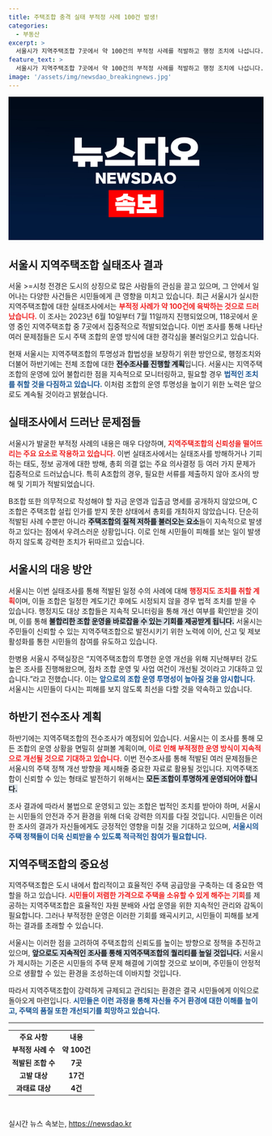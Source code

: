 ```yaml
---
title: 주택조합 충격 실태 부적정 사례 100건 발생!
categories:
  - 부동산
excerpt: >
  서울시가 지역주택조합 7곳에서 약 100건의 부적정 사례를 적발하고 행정 조치에 나섭니다. 조합 운영의 투명성을 높이기 위한 이번 실태조사, 과연 어떤 비밀이 밝혀질까요?
feature_text: >
  서울시가 지역주택조합 7곳에서 약 100건의 부적정 사례를 적발하고 행정 조치에 나섭니다. 조합 운영의 투명성을 높이기 위한 이번 실태조사, 과연 어떤 비밀이 밝혀질까요?
image: '/assets/img/newsdao_breakingnews.jpg'
---
```


<p><img src="/assets/img/newsdao_breakingnews.jpg" alt="pcversion 속보" /></p>

<h2 data-ke-size="size26">서울시 지역주택조합 실태조사 결과</h2>

<p data-ke-size="size16">서울 >=시청 전경은 도시의 상징으로 많은 사람들의 관심을 끌고 있으며, 그 안에서 일어나는 다양한 사건들은 시민들에게 큰 영향을 미치고 있습니다. 최근 서울시가 실시한 지역주택조합에 대한 실태조사에서는 <b><span style="color: #ee2323;">부적정 사례가 약 100건에 육박하는 것으로 드러났습니다.</span></b> 이 조사는 2023년 6월 10일부터 7월 11일까지 진행되었으며, 118곳에서 운영 중인 지역주택조합 중 7곳에서 집중적으로 적발되었습니다. 이번 조사를 통해 나타난 여러 문제점들은 도시 주택 조합의 운영 방식에 대한 경각심을 불러일으키고 있습니다.</p>

<p data-ke-size="size16">현재 서울시는 지역주택조합의 투명성과 합법성을 보장하기 위한 방안으로, 행정조치와 더불어 하반기에는 전체 조합에 대한 <b><span style="background-color: #21538527;">전수조사를 진행할 계획</span></b>입니다. 서울시는 지역주택조합의 운영에 있어 불합리한 점을 지속적으로 모니터링하고, 필요할 경우 <b><span style="color: #1a5490;">법적인 조치를 취할 것을 다짐하고 있습니다.</span></b> 이처럼 조합의 운영 투명성을 높이기 위한 노력은 앞으로도 계속될 것이라고 밝혔습니다.</p>

<h2 data-ke-size="size26">실태조사에서 드러난 문제점들</h2>

<p data-ke-size="size16">서울시가 발굴한 부적정 사례의 내용은 매우 다양하며, <b><span style="color: #ee2323;">지역주택조합의 신뢰성을 떨어뜨리는 주요 요소로 작용하고 있습니다.</span></b> 이번 실태조사에서는 실태조사를 방해하거나 기피하는 태도, 정보 공개에 대한 방해, 총회 의결 없는 주요 의사결정 등 여러 가지 문제가 집중적으로 드러났습니다. 특히 A조합의 경우, 필요한 서류를 제출하지 않아 조사의 방해 및 기피가 적발되었습니다.</p>

<p data-ke-size="size16">B조합 또한 의무적으로 작성해야 할 자금 운영과 입출금 명세를 공개하지 않았으며, C조합은 주택조합 설립 인가를 받지 못한 상태에서 총회를 개최하지 않았습니다. 단순히 적발된 사례 수뿐만 아니라 <b><span style="background-color: #21538527;">주택조합의 질적 저하를 불러오는 요소</span></b>들이 지속적으로 발생하고 있다는 점에서 우려스러운 상황입니다. 이로 인해 시민들이 피해를 보는 일이 발생하지 않도록 강력한 조치가 뒤따르고 있습니다.</p>

<h2 data-ke-size="size26">서울시의 대응 방안</h2>

<p data-ke-size="size16">서울시는 이번 실태조사를 통해 적발된 일정 수의 사례에 대해 <b><span style="color: #ee2323;">행정지도 조치를 취할 계획</span></b>이며, 이들 조합은 일정한 계도기간 후에도 시정되지 않을 경우 법적 조치를 받을 수 있습니다. 행정지도 대상 조합들은 지속적 모니터링을 통해 개선 여부를 확인받을 것이며, 이를 통해 <b><span style="background-color: #21538527;">불합리한 조합 운영을 바로잡을 수 있는 기회를 제공받게 됩니다.</span></b> 서울시는 주민들이 신뢰할 수 있는 지역주택조합으로 발전시키기 위한 노력에 이어, 신고 및 제보 활성화를 통한 시민들의 참여를 유도하고 있습니다.</p>

<p data-ke-size="size16">한병용 서울시 주택실장은 “지역주택조합의 투명한 운영 개선을 위해 지난해부터 강도 높은 조사를 진행해왔으며, 점차 조합 운영 및 사업 여건이 개선될 것이라고 기대하고 있습니다.”라고 전했습니다. 이는 <b><span style="color: #1a5490;">앞으로의 조합 운영 투명성이 높아질 것을 암시합니다.</span></b> 서울시는 시민들이 다시는 피해를 보지 않도록 최선을 다할 것을 약속하고 있습니다.</p>

<h2 data-ke-size="size26">하반기 전수조사 계획</h2>

<p data-ke-size="size16">하반기에는 지역주택조합의 전수조사가 예정되어 있습니다. 서울시는 이 조사를 통해 모든 조합의 운영 상황을 면밀히 살펴볼 계획이며, <b><span style="color: #ee2323;">이로 인해 부적정한 운영 방식이 지속적으로 개선될 것으로 기대하고 있습니다.</span></b> 이번 전수조사를 통해 적발된 여러 문제점들은 서울시의 주택 정책 개선 방향을 제시해줄 중요한 자료로 활용될 것입니다. 지역주택조합이 신뢰할 수 있는 형태로 발전하기 위해서는 <b><span style="background-color: #21538527;">모든 조합이 투명하게 운영되어야 합니다.</span></b></p>

<p data-ke-size="size16">조사 결과에 따라서 불법으로 운영되고 있는 조합은 법적인 조치를 받아야 하며, 서울시는 시민들의 안전과 주거 환경을 위해 더욱 강력한 의지를 다질 것입니다. 시민들은 이러한 조사의 결과가 자신들에게도 긍정적인 영향을 미칠 것을 기대하고 있으며, <b><span style="color: #1a5490;">서울시의 주택 정책들이 더욱 신뢰받을 수 있도록 적극적인 참여가 필요합니다.</span></b></p>

<h2 data-ke-size="size26">지역주택조합의 중요성</h2>

<p data-ke-size="size16">지역주택조합은 도시 내에서 합리적이고 효율적인 주택 공급망을 구축하는 데 중요한 역할을 하고 있습니다. <b><span style="color: #ee2323;">시민들이 저렴한 가격으로 주택을 소유할 수 있게 해주는 기회</span></b>를 제공하는 지역주택조합은 효율적인 자원 분배와 사업 운영을 위한 지속적인 관리와 감독이 필요합니다. 그러나 부적정한 운영은 이러한 기회를 왜곡시키고, 시민들이 피해를 보게 하는 결과를 초래할 수 있습니다.</p>

<p data-ke-size="size16">서울시는 이러한 점을 고려하여 주택조합의 신뢰도를 높이는 방향으로 정책을 추진하고 있으며, <b><span style="background-color: #21538527;">앞으로도 지속적인 조사를 통해 지역주택조합의 퀄리티를 높일 것입니다.</span></b> 서울시가 제시하는 기준은 시민들의 주택 문제 해결에 기여할 것으로 보이며, 주민들이 안정적으로 생활할 수 있는 환경을 조성하는데 이바지할 것입니다.</p>

<p data-ke-size="size16">따라서 지역주택조합이 강력하게 규제되고 관리되는 환경은 결국 시민들에게 이익으로 돌아오게 마련입니다. <b><span style="color: #1a5490;">시민들은 이런 과정을 통해 자신들 주거 환경에 대한 이해를 높이고, 주택의 품질 또한 개선되기를 희망하고 있습니다.</span></b></p>

<hr>

<table>
    <tr>
        <td style="text-align: center; height: 17px;"><b>주요 사항</b></td>
        <td style="text-align: center; height: 17px;"><b>내용</b></td>
    </tr>
    <tr>
        <td style="text-align: center; height: 17px;"><b>부적정 사례 수</b></td>
        <td style="text-align: center; height: 17px;"><b>약 100건</b></td>
    </tr>
    <tr>
        <td style="text-align: center; height: 17px;"><b>적발된 조합 수</b></td>
        <td style="text-align: center; height: 17px;"><b>7곳</b></td>
    </tr>
    <tr>
        <td style="text-align: center; height: 17px;"><b>고발 대상</b></td>
        <td style="text-align: center; height: 17px;"><b>17건</b></td>
    </tr>
    <tr>
        <td style="text-align: center; height: 17px;"><b>과태료 대상</b></td>
        <td style="text-align: center; height: 17px;"><b>4건</b></td>
    </tr>
</table>

<p data-ke-size="size16">&nbsp;</p>
실시간 뉴스 속보는, <a href="https://newsdao.kr" rel="dofollow">https://newsdao.kr</a>


